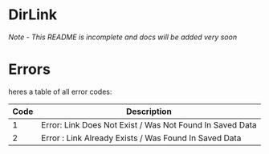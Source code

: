# DirLink

*Note - This README is incomplete and docs will be added very soon*

# Errors

heres a table of all error codes:

| Code | Description |
|------|-------------|
| 1 | Error: Link Does Not Exist / Was Not Found In Saved Data |
| 2 | Error : Link Already Exists / Was Found In Saved Data |
